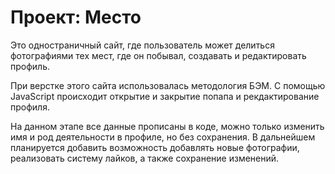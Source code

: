 # Проект: Место

Это одностраничный сайт, где пользователь может делиться фотографиями тех мест, где он побывал, создавать и редактировать профиль.

При верстке этого сайта использовалась методология БЭМ. С помощью JavaScript происходит открытие и закрытие попапа и рекдактирование профиля.

На данном этапе все данные прописаны в коде, можно только изменить имя и род деятельности в профиле, но без сохранения. В дальнейшем планируется добавить возможность добавлять новые фотографии, реализовать систему лайков, а также сохранение изменений.